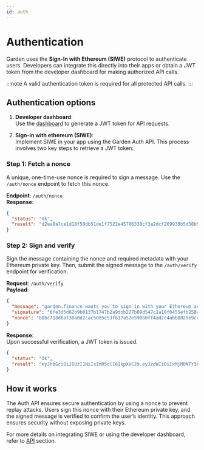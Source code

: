 ```yaml
---
id: auth
---
```


# Authentication

Garden uses the **Sign-In with Ethereum (SIWE)** protocol to authenticate users. Developers can integrate this directly into their apps or obtain a JWT token from the developer dashboard for making authorized API calls.

:::note
A valid authentication token is required for all protected API calls.
:::

## Authentication options

1. **Developer dashboard**:  
   Use the [dashboard](https://sdk-frontend.162.55.81.185.sslip.io/) to generate a JWT token for API requests.

2. **Sign-in with ethereum (SIWE)**:  
   Implement SIWE in your app using the Garden Auth API. This process involves two key steps to retrieve a JWT token:

### Step 1: Fetch a nonce

A unique, one-time-use nonce is required to sign a message. Use the `/auth/nonce` endpoint to fetch this nonce.

**Endpoint**: `/auth/nonce`  
**Response**:

```json
{
  "status": "Ok",
  "result": "d2ea8a7ce1d18f50db51de1f7522e45706330cf3a2dcf269930b5d38b5461fcb"
}
```

### Step 2: Sign and verify

Sign the message containing the nonce and required metadata with your Ethereum private key. Then, submit the signed message to the `/auth/verify` endpoint for verification.

**Request**: `/auth/verify`  
**Payload**:

```json
{
  "message": "garden.finance wants you to sign in with your Ethereum account: 0x8F4f2B8ab0341Af0cAe29e3C0F35C30eE00A3dE9 DeFiHub URI: http://garden.finance/ Version: 2 Chain ID: 3 Nonce: b8bc718d6af38a0d2cac5085c53f617a52e590b0ff4ad2c4abb0825e9cc39079 Issued At: 2024-12-24T14:15:30.123Z",
  "signature": "6fe3d5d62b9b0137b1747b2a9dbb227b09d547c1a10f0455efb2584b459f9b24",
  "nonce": "b8bc718d6af38a0d2cac5085c53f617a52e590b0ff4ad2c4abb0825e9cc39079"
}
```

**Response**:  
Upon successful verification, a JWT token is issued.  

```json
{
  "status": "Ok",
  "result": "eyJhbGciOiJIUzI1NiIsInR5cCI6IkpXVCJ9.eyJzdWIiOiIxMjM0NTY3ODkwIiwibmFtZSI6IkpvaG4gRG9lIiwiaWF0IjoxNTE2MjM5MDIyfQ.CwQHc49-QhP9O-d78b6oAAGv1FlMY_MBOxxr06vNPSgTSOx40HpNqTTlLwFExC-U-KajJZ2izwSKVhNlD2DqTf-V2M-wQTZsG9Ucqg-QZ-V_L02ePyyJ8mn5vJUtTfxmf_WyytvjxIRkPqKkPmu3tJl00cRVt4kFiD_F_XRhPT8QNmEodf5Q9jcByq5J3eyVgfge4wZA9V5nYBz9N-i_AcDttXQmsxtzvthlwszi5Sscw4yIbw1lnz_fHxuK6-lpoIh8IbOdPfGMlg_Mc0AzVObrhMKbT0OnNfbtk9tI0vErzOnoD7A2vDdBz01XccFZ36txcxQ95JZ-_WNs7g"
}
```

## How it works

The Auth API ensures secure authentication by using a nonce to prevent replay attacks. Users sign this nonce with their Ethereum private key, and the signed message is verified to confirm the user’s identity. This approach ensures security without exposing private keys.

For more details on integrating SIWE or using the developer dashboard, refer to [API](../api/GardenAPI.md) section.
